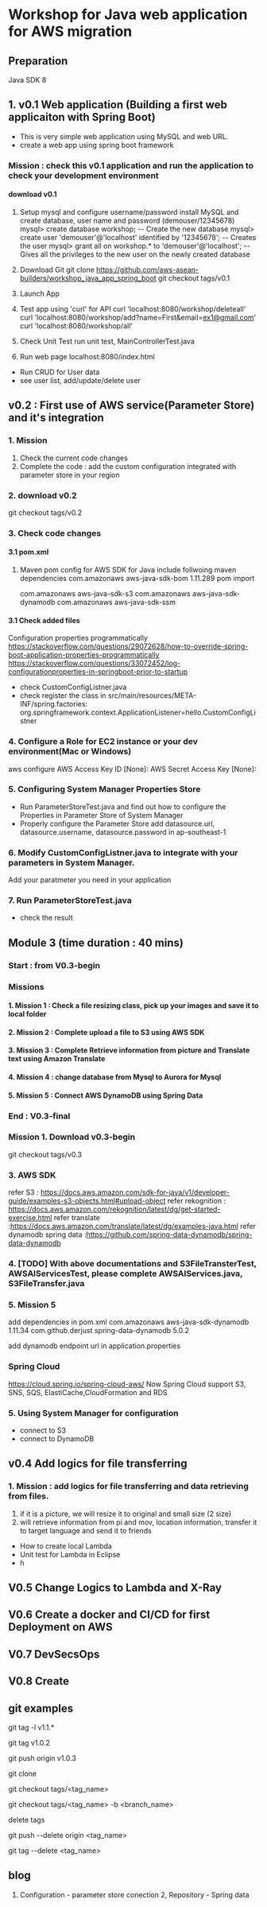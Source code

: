 # Workshop for Java web application for AWS migration

## Preparation
Java SDK 8

## 1. v0.1 Web application (Building a first web applicaiton with Spring Boot)
- This is very simple web application using MySQL and web URL. 
- create a web app using spring boot framework 
### Mission : check this v0.1 application and run the application to check your development environment
#### download v0.1

1. Setup mysql and configure username/password
install MySQL and create database, user name and password (demouser/12345678)
mysql> create database workshop; -- Create the new database
mysql> create user 'demouser'@'localhost' identified by '12345678'; -- Creates the user
mysql> grant all on workshop.* to 'demouser'@'localhost'; -- Gives all the privileges to the new user on the newly created database

2. Download Git 
git clone https://github.com/aws-asean-builders/workshop_java_app_spring_boot
git checkout tags/v0.1

3. Launch App

4. Test app using 'curl' for API
curl 'localhost:8080/workshop/deleteall'
curl 'localhost:8080/workshop/add?name=First&email=ex1@gmail.com'
curl 'localhost:8080/workshop/all'

5. Check Unit Test
run unit test, MainControllerTest.java

6. Run web page localhost:8080/index.html
- Run CRUD for User data
- see user list, add/update/delete user




## v0.2 : First use of AWS service(Parameter Store) and it's integration
### 1. Mission 
1. Check the current code changes
2. Complete the code : add the custom configuration integrated with parameter store in your region

### 2. download v0.2
git checkout tags/v0.2

### 3. Check code changes 
#### 3.1 pom.xml
1. Maven pom config for AWS SDK for Java
include follwoing maven dependencies
    <dependencyManagement>
      <dependencies>
        <dependency>
          <groupId>com.amazonaws</groupId>
          <artifactId>aws-java-sdk-bom</artifactId>
          <version>1.11.289</version>
          <type>pom</type>
          <scope>import</scope>
        </dependency>
      </dependencies>
    </dependencyManagement>    
    
    
    <dependency>
      <groupId>com.amazonaws</groupId>
      <artifactId>aws-java-sdk-s3</artifactId>
    </dependency>
    <dependency>
      <groupId>com.amazonaws</groupId>
      <artifactId>aws-java-sdk-dynamodb</artifactId>
    </dependency>
    <dependency>
      <groupId>com.amazonaws</groupId>
      <artifactId>aws-java-sdk-ssm</artifactId>
    </dependency>           

#### 3.1 Check added files
Configuration properties programmatically
https://stackoverflow.com/questions/29072628/how-to-override-spring-boot-application-properties-programmatically
https://stackoverflow.com/questions/33072452/log-configurationproperties-in-springboot-prior-to-startup

- check CustomConfigListner.java
- check register the class in src/main/resources/META-INF/spring.factories:
org.springframework.context.ApplicationListener=hello.CustomConfigListner

### 4. Configure a Role for EC2 instance or your dev environment(Mac or Windows)
aws configure
AWS Access Key ID [None]:
AWS Secret Access Key [None]:


### 5. Configuring System Manager Properties Store
- Run ParameterStoreTest.java and find out how to configure the Properties in Parameter Store of System Manager
- Properly configure the Parameter Store
add datasource.url, datasource.username, datasource.password in ap-southeast-1


### 6. Modify CustomConfigListner.java to integrate with your parameters in System Manager.
Add your paratmeter you need in your application

### 7. Run ParameterStoreTest.java 
- check the result


## Module 3 (time duration : 40 mins)
### Start : from V0.3-begin
### Missions
#### 1. Mission 1 : Check a file resizing class, pick up your images and save it to local folder
#### 2. Mission 2 : Complete upload a file to S3 using AWS SDK
#### 3. Mission 3 : Complete Retrieve information from picture and Translate text using Amazon Translate
#### 4. Mission 4 : change database from Mysql to Aurora for Mysql 
#### 5. Mission 5 : Connect AWS DynamoDB using Spring Data
### End : V0.3-final

### Mission 1. Download v0.3-begin
git checkout tags/v0.3


### 3. AWS SDK 
refer S3 : https://docs.aws.amazon.com/sdk-for-java/v1/developer-guide/examples-s3-objects.html#upload-object
refer rekognition : https://docs.aws.amazon.com/rekognition/latest/dg/get-started-exercise.html
refer translate :https://docs.aws.amazon.com/translate/latest/dg/examples-java.html
refer dynamodb spring data :https://github.com/spring-data-dynamodb/spring-data-dynamodb

### 4. [TODO] With above documentations and S3FileTransterTest, AWSAIServicesTest, please complete AWSAIServices.java, S3FileTransfer.java

### 5. Mission 5
add dependencies in pom.xml
    <dependency>
        <groupId>com.amazonaws</groupId>
        <artifactId>aws-java-sdk-dynamodb</artifactId>
        <version>1.11.34</version>
    </dependency>
    <dependency>
        <groupId>com.github.derjust</groupId>
        <artifactId>spring-data-dynamodb</artifactId>
        <version>5.0.2</version>
    </dependency>

add dynamodb endpoint url in application.properties



### Spring Cloud
https://cloud.spring.io/spring-cloud-aws/
Now Spring Cloud support S3, SNS, SQS, ElastiCache,CloudFormation and RDS


### 5. Using System Manager for configuration
- connect to S3
- connect to DynamoDB

## v0.4 Add logics for file transferring
### 1. Mission : add logics for file transferring and data retrieving from files. 
1. if it is a picture, we will resize it to original and small size (2 size)
2. will retrieve information from pi and mov, location information, transfer it to target language and send it to friends

 
- How to create local Lambda 
- Unit test for Lambda in Eclipse
- h

## V0.5 Change Logics to Lambda and X-Ray 

## V0.6 Create a docker and CI/CD for first Deployment on AWS

## V0.7 DevSecsOps

## V0.8 Create 


## git examples

git tag -l v1.1.*

git tag v1.0.2

git push origin v1.0.3

git clone

git checkout tags/<tag_name> 

git checkout tags/<tag_name> -b <branch_name>

delete tags

git push --delete origin <tag_name>

git tag --delete <tag_name>


## blog
1. Configuration - parameter store conection
2, Repository - Spring data